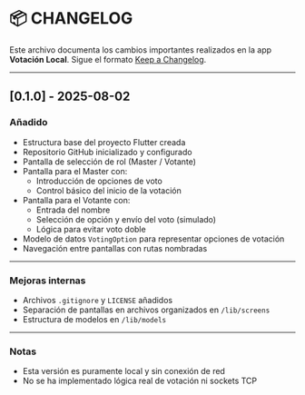 # 📦 CHANGELOG

Este archivo documenta los cambios importantes realizados en la app **Votación Local**. Sigue el formato [Keep a Changelog](https://keepachangelog.com/en/1.0.0/).

---

## [0.1.0] - 2025-08-02

### Añadido
- Estructura base del proyecto Flutter creada
- Repositorio GitHub inicializado y configurado
- Pantalla de selección de rol (Master / Votante)
- Pantalla para el Master con:
  - Introducción de opciones de voto
  - Control básico del inicio de la votación
- Pantalla para el Votante con:
  - Entrada del nombre
  - Selección de opción y envío del voto (simulado)
  - Lógica para evitar voto doble
- Modelo de datos `VotingOption` para representar opciones de votación
- Navegación entre pantallas con rutas nombradas

---

### Mejoras internas
- Archivos `.gitignore` y `LICENSE` añadidos
- Separación de pantallas en archivos organizados en `/lib/screens`
- Estructura de modelos en `/lib/models`

---

### Notas
- Esta versión es puramente local y sin conexión de red
- No se ha implementado lógica real de votación ni sockets TCP
